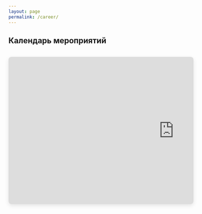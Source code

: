 ```yaml
---
layout: page
permalink: /career/
---
```


## Календарь мероприятий

<div class="calendar-wrapper">
  <div class="calendar-scroll-container">
    <div class="calendar-container">
      <iframe 
        src="https://calendar.yandex.ru/embed/week?layer_ids=34640123&layer_names=Онлайн-магистратура&tz_id=Europe%2FMoscow&uid=2246487652" 
        class="yandex-calendar"
        frameborder="0"
        scrolling="no"
        allowfullscreen
        loading="lazy">
      </iframe>
    </div>
  </div>
  <div class="scroll-hint">← Листайте в стороны →</div>
</div>

<style>
.calendar-wrapper {
  width: 100%;
  max-width: 1400px; /* Максимальная ширина для десктопа */
  margin: 2rem auto;
  display: block;
}

.calendar-scroll-container {
  width: 100%;
  overflow-x: auto;
  overflow-y: hidden;
  -webkit-overflow-scrolling: touch;
  scrollbar-width: thin;
  scrollbar-color: #6a9fb5 transparent;
  border-radius: 8px;
  box-shadow: 0 4px 12px rgba(0, 0, 0, 0.1);
}

/* Скрываем скроллбар на десктопе, если контент помещается */
@media (min-width: 1400px) {
  .calendar-scroll-container {
    overflow-x: hidden;
  }
}

.calendar-scroll-container::-webkit-scrollbar {
  height: 8px;
}

.calendar-scroll-container::-webkit-scrollbar-track {
  background: transparent;
}

.calendar-scroll-container::-webkit-scrollbar-thumb {
  background: #6a9fb5;
  border-radius: 4px;
}

/* Десктоп - адаптивная ширина */
.calendar-container {
  position: relative;
  width: 1200px; /* Ширина для комфортного отображения недели */
  min-width: 100%; /* Автоматически подстраивается под контейнер */
  padding-bottom: 65%; /* Менее вертикальный */
  height: 0;
}

.yandex-calendar {
  position: absolute;
  top: 0;
  left: 0;
  width: 100%;
  height: 100%;
  border: none;
  background: white;
}

.scroll-hint {
  text-align: center;
  color: #6a9fb5;
  font-size: 0.9rem;
  margin-top: 0.5rem;
  display: none;
}

/* Большие экраны - календарь полностью помещается */
@media (min-width: 1400px) {
  .calendar-container {
    width: 100%; /* Занимает всю ширину контейнера */
    min-width: 100%;
    padding-bottom: 60%;
  }
  
  .scroll-hint {
    display: none !important;
  }
}

/* Средние экраны */
@media (max-width: 1399px) and (min-width: 1025px) {
  .calendar-container {
    width: 1100px;
    min-width: 1100px;
    padding-bottom: 70%;
  }
}

/* Планшеты */
@media (max-width: 1024px) and (min-width: 769px) {
  .calendar-container {
    width: 900px;
    min-width: 900px;
    padding-bottom: 80%;
  }
}

/* Мобильная адаптация - БОЛЕЕ вертикальный */
@media (max-width: 768px) {
  .calendar-container {
    width: 600px;
    min-width: 600px;
    padding-bottom: 130%;
  }
  
  .scroll-hint {
    display: block;
  }
}

@media (max-width: 480px) {
  .calendar-container {
    width: 500px;
    min-width: 500px;
    padding-bottom: 160%;
  }
}

@media (max-width: 320px) {
  .calendar-container {
    width: 450px;
    min-width: 450px;
    padding-bottom: 180%;
  }
}
</style>

<script>
// Показываем подсказку только когда нужен скролл
function checkScroll() {
  const scroll
